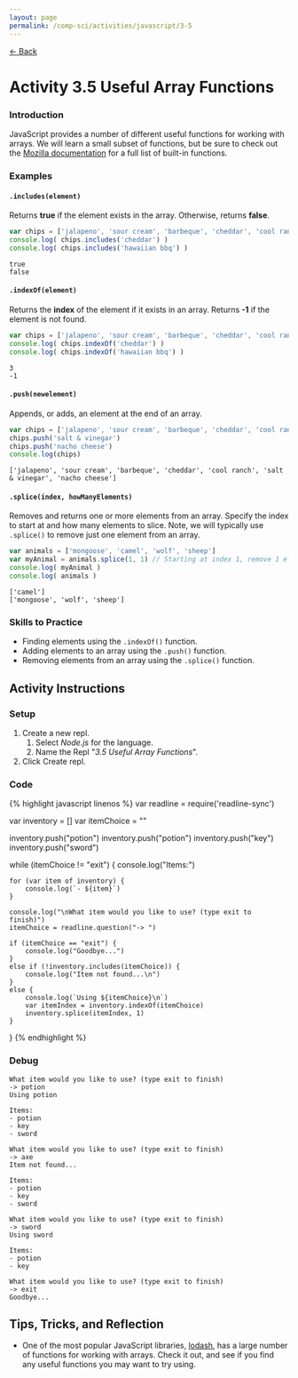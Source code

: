 ```yaml
---
layout: page
permalink: /comp-sci/activities/javascript/3-5
---
```


[← Back](./)

# Activity 3.5 Useful Array Functions

### Introduction

JavaScript provides a number of different useful functions for working with arrays. We will learn a small subset of functions, but be sure to check out the [Mozilla documentation](https://developer.mozilla.org/en-US/docs/Web/JavaScript/Reference/Global_Objects/Array#Instance_methods) for a full list of built-in functions.

### Examples

#### `.includes(element)`

Returns **true** if the element exists in the array. Otherwise, returns **false**.

```js
var chips = ['jalapeno', 'sour cream', 'barbeque', 'cheddar', 'cool ranch']
console.log( chips.includes('cheddar') )
console.log( chips.includes('hawaiian bbq') )
```
```shell
true
false
```


#### `.indexOf(element)`

Returns the **index** of the element if it exists in an array. Returns **-1** if the element is not found.

```js
var chips = ['jalapeno', 'sour cream', 'barbeque', 'cheddar', 'cool ranch']
console.log( chips.indexOf('cheddar') )
console.log( chips.indexOf('hawaiian bbq') )
```
```shell
3
-1
```

#### `.push(newelement)`

Appends, or adds, an element at the end of an array.

```js
var chips = ['jalapeno', 'sour cream', 'barbeque', 'cheddar', 'cool ranch']
chips.push('salt & vinegar')
chips.push('nacho cheese')
console.log(chips)
```
```shell
['jalapeno', 'sour cream', 'barbeque', 'cheddar', 'cool ranch', 'salt & vinegar', 'nacho cheese']
```

#### `.splice(index, howManyElements)`

Removes and returns one or more elements from an array. Specify the index to start at and how many elements to slice. Note, we will typically use `.splice()` to remove just one element from an array.

```js
var animals = ['mongoose', 'camel', 'wolf', 'sheep']
var myAnimal = animals.splice(1, 1) // Starting at index 1, remove 1 element
console.log( myAnimal )
console.log( animals )
```
```shell
['camel']
['mongoose', 'wolf', 'sheep']
```

### Skills to Practice

- Finding elements using the `.indexOf()` function.
- Adding elements to an array using the `.push()` function.
- Removing elements from an array using the `.splice()` function.

## Activity Instructions

### Setup
1. Create a new repl.
    1. Select *Node.js* for the language.
    2. Name the Repl "*3.5 Useful Array Functions*".
2. Click Create repl.

### Code

{% highlight javascript linenos %}
var readline = require('readline-sync')

var inventory = []
var itemChoice = ""

inventory.push("potion")
inventory.push("potion")
inventory.push("key")
inventory.push("sword")

while (itemChoice != "exit") {
    console.log("Items:")

    for (var item of inventory) {
        console.log(`- ${item}`)
    }

    console.log("\nWhat item would you like to use? (type exit to finish)")
    itemChoice = readline.question("-> ")

    if (itemChoice == "exit") {
        console.log("Goodbye...")
    }
    else if (!inventory.includes(itemChoice)) {
        console.log("Item not found...\n")
    }
    else {
        console.log(`Using ${itemChoice}\n`)
        var itemIndex = inventory.indexOf(itemChoice)
        inventory.splice(itemIndex, 1)
    }
}
{% endhighlight %}

### Debug

```
What item would you like to use? (type exit to finish)
-> potion
Using potion

Items:
- potion
- key
- sword

What item would you like to use? (type exit to finish)
-> axe
Item not found...

Items:
- potion
- key
- sword

What item would you like to use? (type exit to finish)
-> sword
Using sword

Items:
- potion
- key

What item would you like to use? (type exit to finish)
-> exit
Goodbye...
```

## Tips, Tricks, and Reflection

- One of the most popular JavaScript libraries, [lodash](https://lodash.com/), has a large number of functions for working with arrays. Check it out, and see if you find any useful functions you may want to try using.